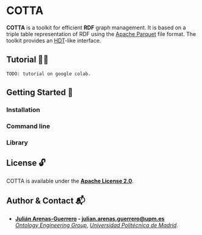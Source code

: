 # COTTA

**COTTA** is a toolkit for efficient **RDF** graph management. It is based on a triple table representation of RDF using the [Apache Parquet](https://parquet.apache.org/) file format. The toolkit provides an [HDT](https://www.rdfhdt.org/)-like interface.

## Tutorial :woman_teacher:

```
TODO: tutorial on google colab.
```

## Getting Started :rocket:

### Installation

### Command line

### Library

## License :unlock:

COTTA is available under the **[Apache License 2.0](https://github.com/morph-kgc/morph-kgc/blob/main/LICENSE)**.

## Author & Contact :mailbox_with_mail:

- **[Julián Arenas-Guerrero](https://github.com/arenas-guerrero-julian/) - [julian.arenas.guerrero@upm.es](mailto:julian.arenas.guerrero@upm.es)**  
*[Ontology Engineering Group](https://oeg.fi.upm.es)*, *[Universidad Politécnica de Madrid](https://www.upm.es/internacional)*.